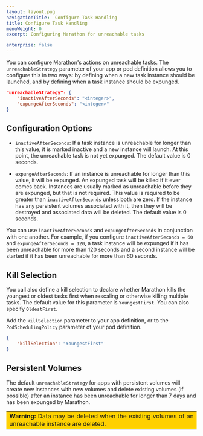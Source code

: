 ```yaml
---
layout: layout.pug
navigationTitle:  Configure Task Handling
title: Configure Task Handling
menuWeight: 0
excerpt: Configuring Marathon for unreachable tasks

enterprise: false
---
```




You can configure Marathon's actions on unreachable tasks. The `unreachableStrategy` parameter of your app or pod definition allows you to configure this in two ways: by defining when a new task instance should be launched, and by defining when a task instance should be expunged.

```json
"unreachableStrategy": {
	"inactiveAfterSeconds": "<integer>",
	"expungeAfterSeconds": "<integer>"
}
```

## Configuration Options

- `inactiveAfterSeconds`: If a task instance is unreachable for longer than this value, it is marked inactive and a new instance will launch. At this point, the unreachable task is not yet expunged. The default value is 0 seconds.

- `expungeAfterSeconds`: If an instance is unreachable for longer than this value, it will be expunged. An expunged task will be killed if it ever comes back. Instances are usually marked as unreachable before they are expunged, but that is not required. This value is required to be greater than `inactiveAfterSeconds` unless both are zero. If the instance has any persistent volumes associated with it, then they will be destroyed and associated data will be deleted. The default value is 0 seconds.

You can use `inactiveAfterSeconds` and `expungeAfterSeconds` in conjunction with one another. For example, if you configure `inactiveAfterSeconds = 60` and `expungeAfterSeconds = 120`, a task instance will be expunged if it has been unreachable for more than 120 seconds and a second instance will be started if it has been unreachable for more than 60 seconds.

## Kill Selection
You call also define a kill selection to declare whether Marathon kills the youngest or oldest tasks first when rescaling or otherwise killing multiple tasks. The default value for this parameter is `YoungestFirst`. You can also specify `OldestFirst`.

Add the `killSelection` parameter to your app definition, or to the `PodSchedulingPolicy` parameter of your pod definition.

```json
{
    "killSelection": "YoungestFirst"
}
```

## Persistent Volumes

The default `unreachableStrategy` for apps with persistent volumes will create new instances with new volumes and delete existing volumes (if possible) after an instance has been unreachable for longer than 7 days and has been expunged by Marathon.

<table class=“table” bgcolor=#ffd000>
<tr> 
  <td align=justify style=“color:black><strong>Warning:</strong> Data may be deleted when the existing volumes of an unreachable instance are deleted.</td> 
</tr> 
</table>

